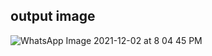 ## output image
![WhatsApp Image 2021-12-02 at 8 04 45 PM](https://user-images.githubusercontent.com/94165295/144442575-8d9153f7-1bb6-4a06-8e3b-da3946407741.jpeg)

